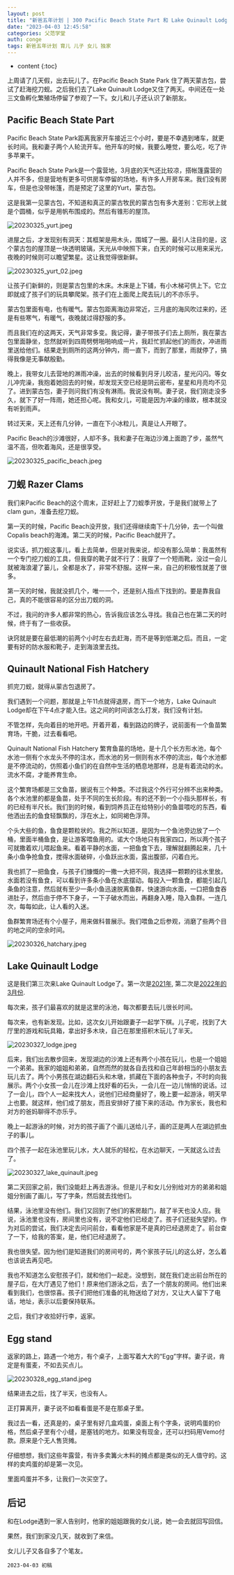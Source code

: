 ```yaml
---
layout: post
title: "新爸五年计划 | 300 Pacific Beach State Part 和 Lake Quinault Lodge"
date: "2023-04-03 12:45:58"
categories: 父范学堂
auth: conge
tags: 新爸五年计划 育儿 儿子 女儿 独家
---
```

* content
{:toc}

上周请了几天假，出去玩儿了。在Pacific Beach State Park 住了两天蒙古包，尝试了赶海挖刀蚬。之后我们去了Lake Quinault Lodge又住了两天。中间还在一处三文鱼孵化繁殖场停留了参观了一下。女儿和儿子还认识了新朋友。




## Pacific Beach State Part

Pacific Beach State Park距离我家开车接近三个小时，要是不幸遇到堵车，就更长时间。我和妻子两个人轮流开车。他开车的时候，我要么睡觉，要么吃，吃了许多苹果干。

Pacific Beach State Park是一个露营地，3月底的天气还比较凉，搭帐篷露营的人并不多，但是营地有更多可供房车停留的场地，有许多人开房车来。我们没有房车，但是也没带帐篷，而是预定了这里的Yurt，蒙古包。

这是我第一见蒙古包，不知道和真正的蒙古牧民的蒙古包有多大差别：它形状上就是个圆桶，似乎是用帆布围成的。然后有锥形的屋顶。

![20230325_yurt.jpeg](https://s2.loli.net/2023/04/04/bEWSifPaFuBCH4k.jpg)

进屋之后，才发现别有洞天：其框架是用木头，围城了一圈。最引人注目的是，这个蒙古包的屋顶是一块透明玻璃，天光从中映照下来，白天的时候可以用来采光，夜晚的时候则可以瞻望繁星。这让我觉得很新鲜。

![20230325_yurt_02.jpeg](https://s2.loli.net/2023/04/04/VjJlufwdWp8A6Gr.jpg)

让孩子们新鲜的，则是蒙古包里的木床。木床是上下铺，有小木梯可供上下。它立即就成了孩子们的玩具攀爬架。孩子们在上面爬上爬去玩儿的不亦乐乎。

蒙古包里面有电，也有暖气。蒙古包距离海边非常近，三月底的海风吹过来的，还是有些寒气，有暖气，夜晚就过得舒服的多。

而且我们在的这两天，天气非常多变。我记得，妻子带孩子们去上厕所，我在蒙古包里面静坐，忽然就听到四周劈劈啪啪响成一片，我赶忙抓起他们的雨衣，冲进雨里送给他们。结果走到厕所的这两分钟内，雨一直下，而到了那里，雨就停了，搞得我像是无事献殷勤。

晚上，我带女儿去营地的淋雨冲澡，出去的时候看到月牙儿皎洁，星光闪闪。等女儿冲完澡，我抱着她回去的时候，却发现天空已经是阴云密布，星星和月亮均不见了。进到蒙古包，妻子则问我们有没有淋雨。我说没有啊。妻子说，我们刚走没多久，就下了好一阵雨，她还担心呢。我和女儿，可能是因为冲澡的缘故，根本就没有听到雨声。

转过天来，天上还有几分钟，一直在下小冰粒儿，真是让人开眼了。

Pacific Beach的沙滩很好，人却不多。我和妻子在海边沙滩上面跑了步，虽然气温不高，但吹着海风，还是很享受。

![20230325_pacific_beach.jpeg](https://s2.loli.net/2023/04/04/eMVk43JDGPtpUv1.jpg)

## 刀蚬 Razer Clams

我们来Pacific Beach的这个周末，正好赶上了刀蚬季开放，于是我们就带上了clam gun，准备去挖刀蚬。

第一天的时候，Pacific Beach没开放，我们还得继续南下十几分钟，去一个叫做Copalis beach的海滩。第二天的时候，Pacific Beach就开了。

说实话，抓刀蚬这事儿，看上去简单，但是对我来说，却没有那么简单：我虽然有一个专门挖刀蚬的工具，但我穿的靴子就不行了：我穿了一个短雨靴，没过一会儿就被海浪灌了篓儿，全都是水了，非常不舒服。这样一来，自己的积极性就差了很多。

第一天的时候，我就没抓几个，唯一一个，还是别人指点下找到的。要是靠我自己，真的不能很容易的区分出刀蚬的洞。

不过，我问的许多人都非常的热心，告诉我应该怎么寻找。我自己也在第二天的时候，终于有了一些收获。

诀窍就是要在最低潮的前两个小时左右去赶海，而不是等到低潮之后。而且，一定要有好的防水服和靴子，走到海浪里去找。

## Quinault National Fish Hatchery

抓完刀蚬，就得从蒙古包退房了。

我们遇到一个问题，那就是上午11点就得退房，而下一个地方，Lake Quinault Lodge却在下午4点才能入住。这之间的时间该怎么打发，我们没有计划。

不管怎样，先向着目的地开吧。开着开着，看到路边的牌子，说前面有一个鱼苗繁育场，干脆，过去看看吧。

Quinault National Fish Hatchery 繁育鱼苗的场地，是十几个长方形水池，每个水池一侧有个水龙头不停的注水，而水池的另一侧则有水不停的流出，每个水池都是不停流动的，仿照着小鱼们的在自然中生活的栖息地那样，总是有着流动的水。流水不腐，才能养育生命。

这个繁育场都是三文鱼苗，据说有三个种类。不过我这个外行可分辨不出来种类。各个水池里的都是鱼苗，处于不同的生长阶段。有的还不到一个小指头那样长，有的已经有半尺长。我们到的时候，看到饲养员正在给特别小的鱼苗喂吃的东西，看他洒出去的鱼食轻飘飘的，浮在水上，如同褐色浮萍。

个头大些的鱼，鱼食是颗粒状的。我之所以知道，是因为一个鱼池旁边放了一个桶，里面半桶鱼食，是让游客喂鱼用的。诺大个场地只有我家四口，所以两个孩子可就撒着欢儿喂起鱼来。看着平静的水面，一把鱼食下去，理解就翻腾起来，几十条小鱼争抢鱼食，搅得水面破碎，小鱼跃出水面，露出腹部，闪着白光。

我也抓了一把鱼食，与孩子们慷慨的一撒一大把不同，我选择一颗颗的往水里放。水面若没有鱼食，可以看到许多条小鱼在水底摆动。每投入一颗鱼食，都能引起几条鱼的注意，然后就有至少一条小鱼迅速脱离鱼群，快速游向水面，一口把鱼食吞进肚子，然后由于停不下身子，一下子破水而出，再翻身入睡，隐入鱼群。一连几次，每每如此，让人看的入迷。

鱼群繁育场还有个小屋子，用来做科普展示。我们喂鱼之后参观，消磨了些两个目的地之间的空余时间。

![20230326_hatchary.jpeg](https://s2.loli.net/2023/04/04/wkaSvVCh5MgX8ln.jpg)

## Lake Quinault Lodge

这是我们第三次来Lake Quinault Lodge了。第一次是[2021年](/2021/04/18/NewDaddy-spring-break/#lake-quinault), 第二次是[2022年的3月份](/2022/03/14/NewDay-lake-quinault-lodge/).

每次来，孩子们最喜欢的就是这里的泳池，每次都要去玩儿很长时间。

每次来，也有新发现。比如，这次女儿开始跟妻子一起学下棋。儿子呢，找到了大厅里的游戏和玩具箱，拿出好多木块，自己在那里搭积木玩儿了半天。

![20230327_lodge.jpeg](https://s2.loli.net/2023/04/04/4FfuXPtozYLK1hd.jpg)

后来，我们出去散步回来，发现湖边的沙滩上还有两个小孩在玩儿，也是一个姐姐一个弟弟。我家的姐姐和弟弟，自然而然的就各自去找和自己年龄相当的小朋友去玩儿去了。两个小男孩在湖边翻石头和木墩，抓藏在下面的各种虫子，不时的向我展示。两个小女孩一会儿在沙滩上找好看的石头，一会儿在一边儿悄悄的说话。过了一会儿，四个人一起来找大人，说他们已经商量好了，晚上要一起游泳，明天早上也要。就这样，他们成了朋友，而且安排好了接下来的活动。作为家长，我也和对方的爸妈聊得不亦乐乎。

晚上一起游泳的时候，对方的孩子画了个画儿送给儿子，画的正是两人在湖边抓虫子的事儿。

四个孩子一起在泳池里玩儿水，大人就乐的轻松，在水边聊天，一天就这么过去了。

![20230327_lake_quinault.jpeg](https://s2.loli.net/2023/04/04/vd8EzhARWfUpo4y.jpg)

第二天回家之前，我们没能赶上再去游泳。但是儿子和女儿分别给对方的弟弟和姐姐分别画了画儿，写了字条，然后就去找他们。

结果，泳池里没有他们。我们又回到了他们的客房敲门，敲了半天也没人应。我说，泳池里也没有，房间里也没有，说不定他们已经走了。孩子们还挺失望的。作为对后的尝试，我们决定去问问前台，看看他家是不是真的已经退房走了。前台查了一下，给我的答案，是，他们已经退房了。

我也很失望。因为他们是知道我们的房间号的，两个家孩子玩儿的这么好，怎么着也该说去再见吧。

我也不知道怎么安慰孩子们，就和他们一起走。没想到，就在我们走出前台所在的屋子后，在大厅遇见了他们！原来他们游泳之后，去了一个朋友的房间。他们出来看到我们，也很惊喜。孩子们把他们准备的礼物送给了对方，又让大人留下了电话，地址，表示以后要保持联系。

之后，我们才收拾好行李，返家。

## Egg stand

返家的路上，路遇一个地方，有个桌子，上面写着大大的“Egg”字样。妻子说，肯定是有蛋麦，不如去买点儿。

![20230328_egg_stand.jpeg](https://s2.loli.net/2023/04/04/meAqlp14IbigwFX.jpg)

结果进去之后，找了半天，也没有人。

正打算离开，妻子说不如看看蛋是不是在那桌子里。

我过去一看，还真是的，桌子里有好几盒鸡蛋，桌面上有个字条，说明鸡蛋的价格，然后桌子里有个小缝，是塞钱的地方。如果没有现金，还可以扫码用Vemo付款。原来是个无人售货摊。

仔细想想，我们这些年露营，有许多卖篝火木料的摊点都是类似的无人值守的。这样的卖鸡蛋的却是第一次见。

里面鸡蛋并不多，让我们一次买空了。

## 后记

和在Lodge遇到一家人告别时，他家的姐姐跟我的女儿说，她一会去就回写回信。

果然，我们到家没几天，就收到了来信。

女儿儿子又各自多了个笔友。

```
2023-04-03 初稿
```
